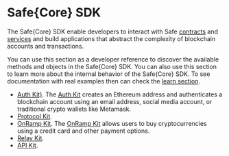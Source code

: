 # Safe{Core} SDK

The Safe{Core} SDK enable developers to interact with Safe [contracts](https://github.com/safe-global/safe-contracts) and [services](https://github.com/safe-global/safe-transaction-service) and build applications that abstract the complexity of blockchain accounts and transactions.

You can use this section as a developer reference to discover the available methods and objects in the Safe{Core} SDK. You can also use this section to learn more about the internal behavior of the Safe{Core} SDK. To see documentation with real examples then can check the [learn section](https://docs.safe.global/learn/safe-core).

- [Auth Kit)](auth-kit/). The [Auth Kit](https://github.com/safe-global/safe-core-sdk/tree/main/packages/auth-kit) creates an Ethereum address and authenticates a blockchain account using an email address, social media account, or traditional crypto wallets like Metamask.
- [Protocol Kit](protocol-kit/).
- [OnRamp Kit](onramp-kit/). The [OnRamp Kit](https://github.com/safe-global/safe-core-sdk/tree/main/packages/onramp-kit) allows users to buy cryptocurrencies using a credit card and other payment options.
- [Relay Kit](relay-kit/).
- [API Kit](api-kit/).
